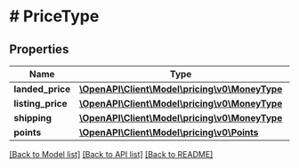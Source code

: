 # # PriceType

## Properties

Name | Type | Description | Notes
------------ | ------------- | ------------- | -------------
**landed_price** | [**\OpenAPI\Client\Model\pricing\v0\MoneyType**](MoneyType.md) |  | [optional]
**listing_price** | [**\OpenAPI\Client\Model\pricing\v0\MoneyType**](MoneyType.md) |  |
**shipping** | [**\OpenAPI\Client\Model\pricing\v0\MoneyType**](MoneyType.md) |  | [optional]
**points** | [**\OpenAPI\Client\Model\pricing\v0\Points**](Points.md) |  | [optional]

[[Back to Model list]](../../README.md#models) [[Back to API list]](../../README.md#endpoints) [[Back to README]](../../README.md)
